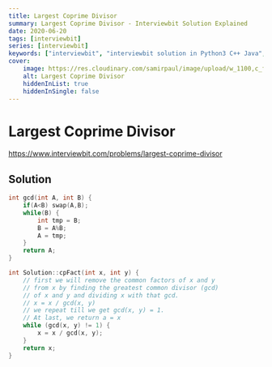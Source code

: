 ```yaml
---
title: Largest Coprime Divisor
summary: Largest Coprime Divisor - Interviewbit Solution Explained
date: 2020-06-20
tags: [interviewbit]
series: [interviewbit]
keywords: ["interviewbit", "interviewbit solution in Python3 C++ Java", "Largest Coprime Divisor Solution Explained"]
cover:
    image: https://res.cloudinary.com/samirpaul/image/upload/w_1100,c_fit,co_rgb:FFFFFF,l_text:Arial_75_bold:Largest Coprime Divisor - Solution Explained/problem-solving.webp
    alt: Largest Coprime Divisor
    hiddenInList: true
    hiddenInSingle: false
---
```


# Largest Coprime Divisor

https://www.interviewbit.com/problems/largest-coprime-divisor


## Solution

```cpp
int gcd(int A, int B) {
    if(A<B) swap(A,B);
    while(B) {
        int tmp = B;
        B = A%B;
        A = tmp;
    }
    return A;
}

int Solution::cpFact(int x, int y) {
    // first we will remove the common factors of x and y
    // from x by finding the greatest common divisor (gcd)
    // of x and y and dividing x with that gcd.
    // x = x / gcd(x, y)
    // we repeat till we get gcd(x, y) = 1.
    // At last, we return a = x
    while (gcd(x, y) != 1) {
        x = x / gcd(x, y);
    } 
    return x;
}
```